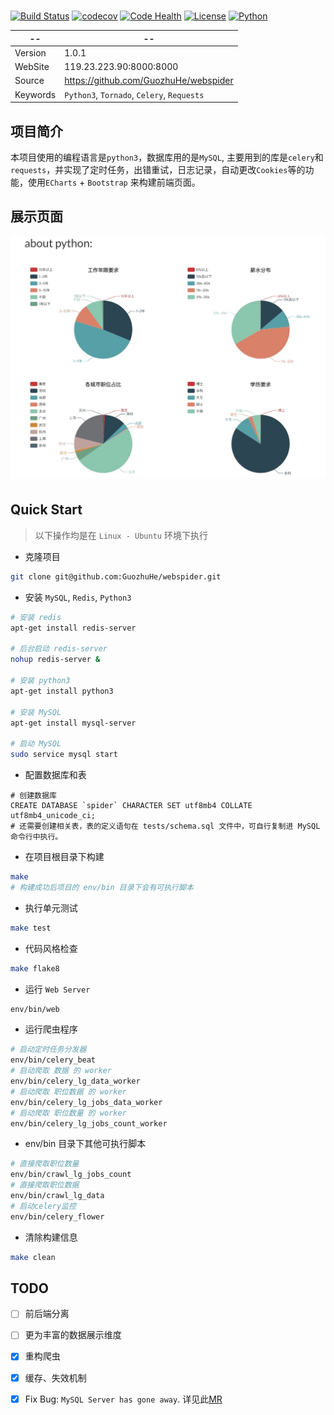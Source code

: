 #

[![Build Status](https://travis-ci.org/GuozhuHe/webspider.svg)](https://travis-ci.org/GuozhuHe/webspider)
[![codecov](https://codecov.io/gh/GuozhuHe/webspider/branch/master/graph/badge.svg)](https://codecov.io/gh/GuozhuHe/webspider)
[![Code Health](https://landscape.io/github/GuozhuHe/webspider/master/landscape.svg?style=flat)](https://landscape.io/github/GuozhuHe/webspider/master)
[![License](https://img.shields.io/github/license/GuozhuHe/webspider.svg)](https://github.com/guozhuhe/webspider/blob/master/LICENSE)
[![Python](https://img.shields.io/badge/python-3-ff69b4.svg)](https://github.com/GuozhuHe/webspider)

| --       | --                                         |
| -------- | ------------------------------------------ |
| Version  | 1.0.1                                      |
| WebSite  | 119.23.223.90:8000:8000                    |
| Source   | https://github.com/GuozhuHe/webspider      |
| Keywords | `Python3`, `Tornado`, `Celery`, `Requests` |

## 项目简介

本项目使用的编程语言是`python3`，数据库用的是`MySQL`, 主要用到的库是`celery`和`requests`，并实现了定时任务，出错重试，日志记录，自动更改`Cookies`等的功能，使用`ECharts` + `Bootstrap` 来构建前端页面。

## 展示页面

![Alt text](job-chart.jpg)

## Quick Start
> 以下操作均是在 `Linux - Ubuntu` 环境下执行

* 克隆项目

```bash
git clone git@github.com:GuozhuHe/webspider.git
```

* 安装 `MySQL`, `Redis`, `Python3`

```bash
# 安装 redis
apt-get install redis-server

# 后台启动 redis-server
nohup redis-server &

# 安装 python3
apt-get install python3

# 安装 MySQL
apt-get install mysql-server

# 启动 MySQL
sudo service mysql start
```

* 配置数据库和表
```mysql
# 创建数据库
CREATE DATABASE `spider` CHARACTER SET utf8mb4 COLLATE utf8mb4_unicode_ci;
# 还需要创建相关表，表的定义语句在 tests/schema.sql 文件中，可自行复制进 MySQL 命令行中执行。
```

* 在项目根目录下构建
```bash
make
# 构建成功后项目的 env/bin 目录下会有可执行脚本
```

* 执行单元测试
```bash
make test
```

* 代码风格检查
```bash
make flake8
```

* 运行 `Web Server`
```bash
env/bin/web
```

* 运行爬虫程序
```bash
# 启动定时任务分发器
env/bin/celery_beat
# 启动爬取 数据 的 worker
env/bin/celery_lg_data_worker
# 启动爬取 职位数据 的 worker
env/bin/celery_lg_jobs_data_worker
# 启动爬取 职位数量 的 worker
env/bin/celery_lg_jobs_count_worker
```

* env/bin 目录下其他可执行脚本
```bash
# 直接爬取职位数量
env/bin/crawl_lg_jobs_count
# 直接爬取职位数据
env/bin/crawl_lg_data
# 启动celery监控
env/bin/celery_flower
```

* 清除构建信息
```bash
make clean
```

## TODO

- [ ] 前后端分离

- [ ] 更为丰富的数据展示维度

- [x] 重构爬虫

- [x] 缓存、失效机制

- [x] Fix Bug: `MySQL Server has gone away`. 详见此[MR](https://github.com/GuozhuHe/webspider/pull/4)
